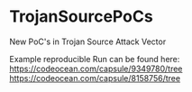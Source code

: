 # TrojanSourcePoCs
New PoC's in Trojan Source Attack Vector

Example reproducible Run can be found here:
https://codeocean.com/capsule/9349780/tree
https://codeocean.com/capsule/8158756/tree
